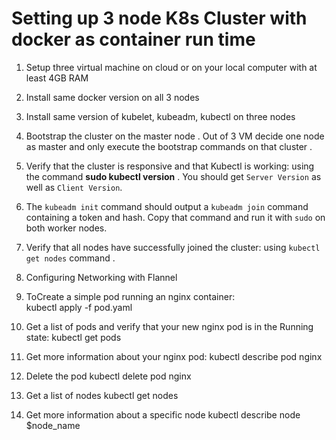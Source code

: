 # Setting up 3 node K8s  Cluster with docker as container run time 

1. Setup three virtual machine on cloud or on your local computer with at least 4GB RAM
2.  Install same docker version on all 3 nodes 
3. Install same version of kubelet, kubeadm, kubectl on three nodes
4. Bootstrap the cluster on the master node . Out of 3 VM decide one node as master and only execute   the bootstrap commands on that cluster .
5. Verify that the cluster is responsive and that Kubectl is working: using the command 
	**sudo kubectl version** . You should get `Server Version` as well as `Client Version`. 
6. The `kubeadm init` command should output a `kubeadm join` command containing a token and hash. Copy that command and run it with `sudo` on both worker nodes.
7. Verify that all nodes have successfully joined the cluster: using `kubectl get nodes` command .
8. Configuring Networking with Flannel

1. ToCreate a simple pod running an nginx container:		
		kubectl apply -f pod.yaml
2. Get a list of pods and verify that your new nginx pod is in the Running state: 
		kubectl get pods
3. Get more information about your nginx pod:
		kubectl describe pod nginx
4. Delete the pod 
		kubectl delete pod nginx
5. Get a list of nodes
		kubectl get nodes
6. Get more information about a specific node
		kubectl describe node $node_name








